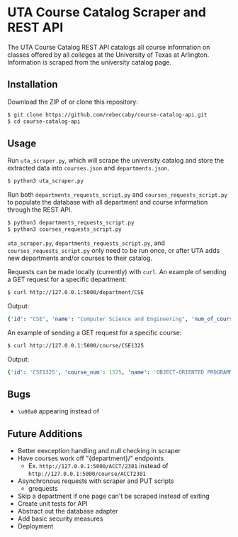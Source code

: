 # UTA Course Catalog Scraper and REST API
The UTA Course Catalog REST API catalogs all course information on classes offered by all colleges at the University of Texas at Arlington. Information is scraped from the university catalog page.

## Installation
Download the ZIP of or clone this repository:
```bash
$ git clone https://github.com/rebeccaby/course-catalog-api.git
$ cd course-catalog-api
```

## Usage
Run `uta_scraper.py`, which will scrape the university catalog and store the extracted data into `courses.json` and `departments.json`.
```bash
$ python3 uta_scraper.py
```

Run both `departments_requests_script.py` and `courses_requests_script.py` to populate the database with all department and course information through the REST API.
```bash
$ python3 departments_requests_script.py
$ python3 courses_requests_script.py
```

`uta_scraper.py`, `departments_requests_script.py`, and `courses_requests_script.py` only need to be run once, or after UTA adds new departments and/or courses to their catalog.

Requests can be made locally (currently) with `curl`. An example of sending a GET request for a specific department:
```bash
$ curl http://127.0.0.1:5000/department/CSE
```
Output:
```yaml
{'id': "CSE", 'name': "Computer Science and Engineering", 'num_of_courses': 190}
```

An example of sending a GET request for a specific course:
```bash
$ curl http://127.0.0.1:5000/course/CSE1325
```
Output:
```yaml
{'id': 'CSE1325', 'course_num': 1325, 'name': 'OBJECT-ORIENTED PROGRAMMING', 'description': 'Object-oriented concepts, class diagrams, collection classes, generics, polymorphism, and reusability.  Projects involve extensive programming and include graphical user interfaces and multithreading.', 'num_of_hours': 3, 'prerequisites': 'CSE 1320', 'tccn_id': '', 'department_model_id': 'CSE'}
```

## Bugs
  * `\u00a0` appearing instead of ` `

## Future Additions
  * Better eexception handling and null checking in scraper
  * Have courses work off "{department}/" endpoints
    * Ex. `http://127.0.0.1:5000/ACCT/2301` instead of `http://127.0.0.1:5000/course/ACCT2301`
  * Asynchronous requests with scraper and PUT scripts
    * grequests
  * Skip a department if one page can't be scraped instead of exiting
  * Create unit tests for API
  * Abstract out the database adapter
  * Add basic security measures
  * Deployment